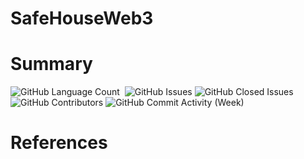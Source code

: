 # SafeHouseWeb3

# Summary

<div>
<img alt="GitHub Language Count" src="https://img.shields.io/github/languages/count/andykr1k/SafeHouseWeb3?&style=for-the-badge"/>
<img alt="" src="https://img.shields.io/github/repo-size/andykr1k/SafeHouseWeb3?&style=for-the-badge"/>
<img alt="GitHub Issues" src="https://img.shields.io/github/issues/andykr1k/SafeHouseWeb3?&style=for-the-badge"/>
<img alt="GitHub Closed Issues" src="https://img.shields.io/github/issues-closed/andykr1k/SafeHouseWeb3?&style=for-the-badge"/>
<img alt="GitHub Contributors" src="https://img.shields.io/github/contributors/andykr1k/SafeHouseWeb3?&style=for-the-badge"/>
<img alt="GitHub Commit Activity (Week)" src="https://img.shields.io/github/commit-activity/w/andykr1k/SafeHouseWeb3?&style=for-the-badge"/>
</div>

# References